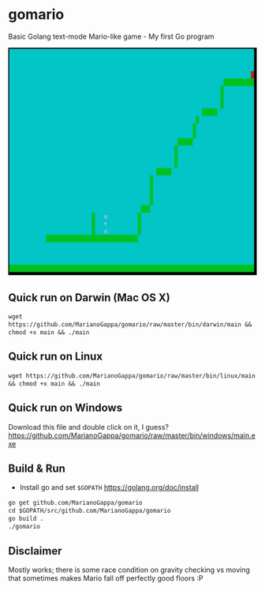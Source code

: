 # gomario
Basic Golang text-mode Mario-like game - My first Go program

![Screenshot](screenshot.png?raw=true)

## Quick run on Darwin (Mac OS X)
```
wget https://github.com/MarianoGappa/gomario/raw/master/bin/darwin/main && chmod +x main && ./main
```

## Quick run on Linux
```
wget https://github.com/MarianoGappa/gomario/raw/master/bin/linux/main && chmod +x main && ./main
```

## Quick run on Windows
Download this file and double click on it, I guess?
https://github.com/MarianoGappa/gomario/raw/master/bin/windows/main.exe

## Build & Run
- Install go and set `$GOPATH`
https://golang.org/doc/install


```
go get github.com/MarianoGappa/gomario
cd $GOPATH/src/github.com/MarianoGappa/gomario
go build .
./gomario
```

## Disclaimer
Mostly works; there is some race condition on gravity checking vs moving that sometimes makes Mario fall off perfectly good floors :P
